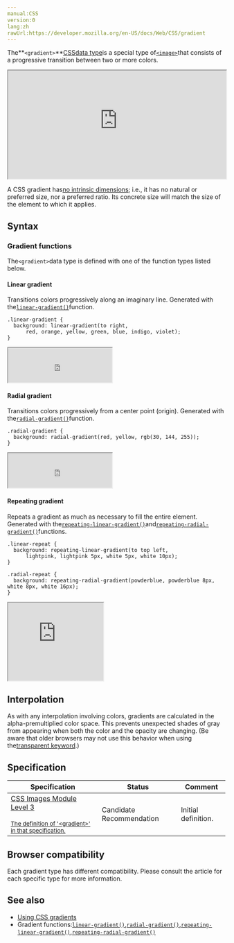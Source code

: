 ```yaml
---
manual:CSS
version:0
lang:zh
rawUrl:https://developer.mozilla.org/en-US/docs/Web/CSS/gradient
---
```






The**`<gradient>`**[CSS](%427 "")[data type](%27786 "")is a special type of[`<image>`](%28330 "The <image> CSS data type represents a two-dimensional image. There are two kinds of images: plain images, referenced with a <url>, and dynamically-generated images, generated with <gradient> or element(). Images can be used with numerous CSS properties, such as background-image, border-image, content, cursor, and list-style-image.")that consists of a progressive transition between two or more colors.

<iframe src='https://interactive-examples.mdn.mozilla.net/pages/css/type-gradient.html' width='100%' height='250'></iframe>


A CSS gradient has[no intrinsic dimensions](%30309 ""); i.e., it has no natural or preferred size, nor a preferred ratio. Its concrete size will match the size of the element to which it applies.


## Syntax<a name="Syntax"></a>

### Gradient functions<a name="Gradient_functions"></a>


The`<gradient>`data type is defined with one of the function types listed below.


#### Linear gradient<a name="Linear_gradient"></a>


Transitions colors progressively along an imaginary line. Generated with the[`linear-gradient()`](%33477 "The documentation about this has not yet been written; please consider contributing!")function.


```
.linear-gradient {
  background: linear-gradient(to right,
      red, orange, yellow, green, blue, indigo, violet);
}
```


<iframe src='https://mdn.mozillademos.org/en-US/docs/Web/CSS/gradient$samples/linear-gradient?revision=1360969' width='240' height='80'></iframe>




#### Radial gradient<a name="Radial_gradient"></a>


Transitions colors progressively from a center point (origin). Generated with the[`radial-gradient()`](%33478 "The documentation about this has not yet been written; please consider contributing!")function.


```
.radial-gradient {
  background: radial-gradient(red, yellow, rgb(30, 144, 255));
}
```


<iframe src='https://mdn.mozillademos.org/en-US/docs/Web/CSS/gradient$samples/radial-gradient?revision=1360969' width='240' height='80'></iframe>




#### Repeating gradient<a name="Repeating_gradient"></a>


Repeats a gradient as much as necessary to fill the entire element. Generated with the[`repeating-linear-gradient()`](%33479 "The documentation about this has not yet been written; please consider contributing!")and[`repeating-radial-gradient()`](%33480 "The documentation about this has not yet been written; please consider contributing!")functions.


```
.linear-repeat {
  background: repeating-linear-gradient(to top left,
      lightpink, lightpink 5px, white 5px, white 10px);
}

.radial-repeat {
  background: repeating-radial-gradient(powderblue, powderblue 8px, white 8px, white 16px);
}
```


<iframe src='https://mdn.mozillademos.org/en-US/docs/Web/CSS/gradient$samples/repeating-gradient?revision=1360969' width='220' height='180'></iframe>




## Interpolation<a name="Interpolation"></a>


As with any interpolation involving colors, gradients are calculated in the alpha-premultiplied color space. This prevents unexpected shades of gray from appearing when both the color and the opacity are changing. (Be aware that older browsers may not use this behavior when using the[transparent keyword](%28655 "").)


## Specification<a name="Specification"></a>

Specification | Status | Comment 
 ---  |  ---  |  ---  | 
[CSS Images Module Level 3<br></br><small>The definition of &#39;&lt;gradient&gt;&#39; in that specification.</small>](%30310 "") | Candidate Recommendation | Initial definition. 


## Browser compatibility<a name="Browser_compatibility"></a>


Each gradient type has different compatibility. Please consult the article for each specific type for more information.


## See also<a name="See_also"></a>

* [Using CSS gradients](%28613 "Using gradients")
* Gradient functions:[`linear-gradient()`](%33477 "The documentation about this has not yet been written; please consider contributing!"),[`radial-gradient()`](%33478 "The documentation about this has not yet been written; please consider contributing!"),[`repeating-linear-gradient()`](%33479 "The documentation about this has not yet been written; please consider contributing!"),[`repeating-radial-gradient()`](%33480 "The documentation about this has not yet been written; please consider contributing!")




